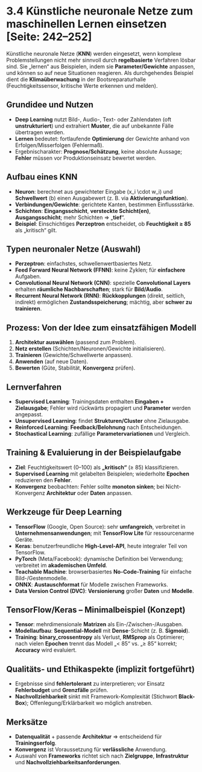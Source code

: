 # 3.4 Künstliche neuronale Netze zum maschinellen Lernen einsetzen [Seite: 242–252]

Künstliche neuronale Netze (**KNN**) werden eingesetzt, wenn komplexe Problemstellungen nicht mehr sinnvoll durch **regelbasierte** Verfahren lösbar sind. Sie „lernen“ aus Beispielen, indem sie **Parameter/Gewichte** anpassen, und können so auf neue Situationen reagieren. Als durchgehendes Beispiel dient die **Klimaüberwachung** in der Bootsreparaturhalle (Feuchtigkeitssensor, kritische Werte erkennen und melden). 

## Grundidee und Nutzen

* **Deep Learning** nutzt Bild-, Audio-, Text- oder Zahlendaten (oft **unstrukturiert**) und extrahiert **Muster**, die auf unbekannte Fälle übertragen werden.
* **Lernen** bedeutet: fortlaufende **Optimierung** der Gewichte anhand von Erfolgen/Misserfolgen (Fehlermaß).
* Ergebnischarakter: **Prognose/Schätzung**, keine absolute Aussage; **Fehler** müssen vor Produktionseinsatz bewertet werden.

## Aufbau eines KNN

* **Neuron**: berechnet aus gewichteter Eingabe (x_i \cdot w_i) und **Schwellwert** (b) einen Ausgabewert (z. B. via **Aktivierungsfunktion**).
* **Verbindungen/Gewichte**: gerichtete Kanten, bestimmen Einflussstärke.
* **Schichten**: **Eingangsschicht**, **versteckte Schicht(en)**, **Ausgangsschicht**; mehr Schichten ⇒ „**tief**“.
* **Beispiel**: Einschichtiges **Perzeptron** entscheidet, ob **Feuchtigkeit ≥ 85** als „kritisch“ gilt.

## Typen neuronaler Netze (Auswahl)

* **Perzeptron**: einfachstes, schwellenwertbasiertes Netz.
* **Feed Forward Neural Network (FFNN)**: keine Zyklen; für **einfachere** Aufgaben.
* **Convolutional Neural Network (CNN)**: spezielle **Convolutional Layers** erhalten **räumliche Nachbarschaften**; stark für **Bild/Audio**.
* **Recurrent Neural Network (RNN)**: **Rückkopplungen** (direkt, seitlich, indirekt) ermöglichen **Zustandsspeicherung**; mächtig, aber **schwer zu trainieren**.

## Prozess: Von der Idee zum einsatzfähigen Modell

1. **Architektur auswählen** (passend zum Problem).
2. **Netz erstellen** (Schichten/Neuronen/Gewichte initialisieren).
3. **Trainieren** (Gewichte/Schwellwerte anpassen).
4. **Anwenden** (auf neue Daten).
5. **Bewerten** (Güte, Stabilität, **Konvergenz** prüfen).

## Lernverfahren

* **Supervised Learning**: Trainingsdaten enthalten **Eingaben + Zielausgabe**; Fehler wird rückwärts propagiert und **Parameter** werden angepasst.
* **Unsupervised Learning**: findet **Strukturen/Cluster** ohne Zielausgabe.
* **Reinforced Learning**: **Feedback/Belohnung** nach Entscheidungen.
* **Stochastical Learning**: zufällige **Parametervariationen** und Vergleich.

## Training & Evaluierung in der Beispielaufgabe

* **Ziel**: Feuchtigkeitswert (0–100) als **„kritisch“** (≥ 85) klassifizieren.
* **Supervised Learning** mit gelabelten Beispielen; wiederholte **Epochen** reduzieren den **Fehler**.
* **Konvergenz** beobachten: Fehler sollte **monoton sinken**; bei Nicht-Konvergenz **Architektur** oder **Daten** anpassen.

## Werkzeuge für Deep Learning

* **TensorFlow** (Google, Open Source): sehr **umfangreich**, verbreitet in **Unternehmensanwendungen**; mit **TensorFlow Lite** für ressourcenarme Geräte.
* **Keras**: benutzerfreundliche **High-Level-API**, heute integraler Teil von TensorFlow.
* **PyTorch** (Meta/Facebook): dynamische Definition bei Verwendung; verbreitet im **akademischen Umfeld**.
* **Teachable Machine**: browserbasiertes **No-Code-Training** für einfache Bild-/Gestenmodelle.
* **ONNX**: **Austauschformat** für Modelle zwischen Frameworks.
* **Data Version Control (DVC)**: **Versionierung** großer **Daten** und **Modelle**.

## TensorFlow/Keras – Minimalbeispiel (Konzept)

* **Tensor**: mehrdimensionale **Matrizen** als Ein-/Zwischen-/Ausgaben.
* **Modellaufbau**: **Sequential-Modell** mit **Dense**-Schicht (z. B. **Sigmoid**).
* **Training**: **binary_crossentropy** als Verlust, **RMSprop** als Optimierer; nach vielen **Epochen** trennt das Modell „< 85“ vs. „≥ 85“ korrekt; **Accuracy** wird evaluiert.

## Qualitäts- und Ethikaspekte (implizit fortgeführt)

* Ergebnisse sind **fehlertolerant** zu interpretieren; vor Einsatz **Fehlerbudget** und **Grenzfälle** prüfen.
* **Nachvollziehbarkeit** sinkt mit Framework-Komplexität (Stichwort **Black-Box**); Offenlegung/Erklärbarkeit wo möglich anstreben.

## Merksätze

* **Datenqualität** + passende **Architektur** ⇒ entscheidend für **Trainingserfolg**.
* **Konvergenz** ist Voraussetzung für **verlässliche** Anwendung.
* Auswahl von **Frameworks** richtet sich nach **Zielgruppe**, **Infrastruktur** und **Nachvollziehbarkeitsanforderungen**. 


